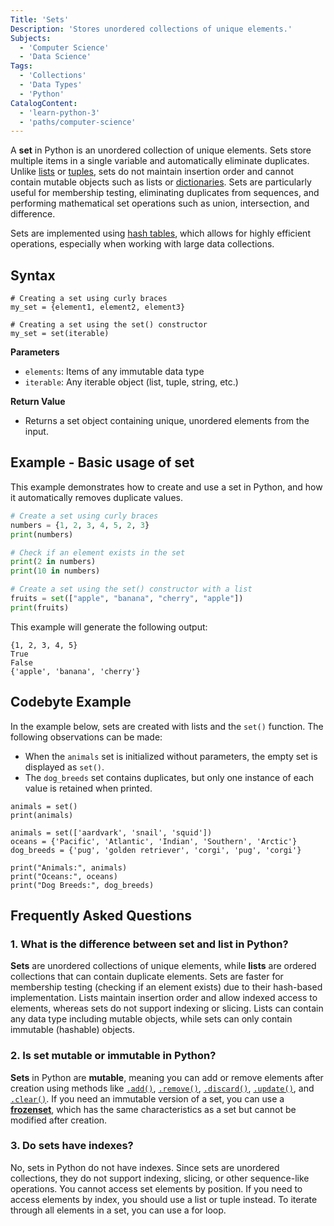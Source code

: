 ```yaml
---
Title: 'Sets'
Description: 'Stores unordered collections of unique elements.'
Subjects:
  - 'Computer Science'
  - 'Data Science'
Tags:
  - 'Collections'
  - 'Data Types'
  - 'Python'
CatalogContent:
  - 'learn-python-3'
  - 'paths/computer-science'
---
```


A **set** in Python is an unordered collection of unique elements. Sets store multiple items in a single variable and automatically eliminate duplicates. Unlike [lists](https://www.codecademy.com/resources/docs/python/lists) or [tuples](https://www.codecademy.com/resources/docs/python/tuples), sets do not maintain insertion order and cannot contain mutable objects such as lists or [dictionaries](https://www.codecademy.com/resources/docs/python/dictionaries). Sets are particularly useful for membership testing, eliminating duplicates from sequences, and performing mathematical set operations such as union, intersection, and difference.

Sets are implemented using [hash tables](https://www.codecademy.com/resources/docs/general/data-structures/hash-table), which allows for highly efficient operations, especially when working with large data collections.

## Syntax

```pseudo
# Creating a set using curly braces
my_set = {element1, element2, element3}

# Creating a set using the set() constructor
my_set = set(iterable)
```

**Parameters**

- `elements`: Items of any immutable data type
- `iterable`: Any iterable object (list, tuple, string, etc.)

**Return Value**

- Returns a set object containing unique, unordered elements from the input.

## Example - Basic usage of set

This example demonstrates how to create and use a set in Python, and how it automatically removes duplicate values.

```py
# Create a set using curly braces
numbers = {1, 2, 3, 4, 5, 2, 3}
print(numbers)

# Check if an element exists in the set
print(2 in numbers)
print(10 in numbers)

# Create a set using the set() constructor with a list
fruits = set(["apple", "banana", "cherry", "apple"])
print(fruits)
```

This example will generate the following output:

```shell
{1, 2, 3, 4, 5}
True
False
{'apple', 'banana', 'cherry'}
```

## Codebyte Example

In the example below, sets are created with lists and the `set()` function. The following observations can be made:

- When the `animals` set is initialized without parameters, the empty set is displayed as `set()`.
- The `dog_breeds` set contains duplicates, but only one instance of each value is retained when printed.

```codebyte/python
animals = set()
print(animals)

animals = set(['aardvark', 'snail', 'squid'])
oceans = {'Pacific', 'Atlantic', 'Indian', 'Southern', 'Arctic'}
dog_breeds = {'pug', 'golden retriever', 'corgi', 'pug', 'corgi'}

print("Animals:", animals)
print("Oceans:", oceans)
print("Dog Breeds:", dog_breeds)
```

## Frequently Asked Questions

### 1. What is the difference between set and list in Python?

**Sets** are unordered collections of unique elements, while **lists** are ordered collections that can contain duplicate elements. Sets are faster for membership testing (checking if an element exists) due to their hash-based implementation. Lists maintain insertion order and allow indexed access to elements, whereas sets do not support indexing or slicing. Lists can contain any data type including mutable objects, while sets can only contain immutable (hashable) objects.

### 2. Is set mutable or immutable in Python?

**Sets** in Python are **mutable**, meaning you can add or remove elements after creation using methods like [`.add()`](https://www.codecademy.com/resources/docs/python/sets/add), [`.remove()`](https://www.codecademy.com/resources/docs/python/sets/remove), [`.discard()`](https://www.codecademy.com/resources/docs/python/sets/discard), [`.update()`](https://www.codecademy.com/resources/docs/python/sets/update), and [`.clear()`](https://www.codecademy.com/resources/docs/python/sets/clear). If you need an immutable version of a set, you can use a [**frozenset**](https://www.codecademy.com/resources/docs/python/built-in-functions/frozenset), which has the same characteristics as a set but cannot be modified after creation.

### 3. Do sets have indexes?

No, sets in Python do not have indexes. Since sets are unordered collections, they do not support indexing, slicing, or other sequence-like operations. You cannot access set elements by position. If you need to access elements by index, you should use a list or tuple instead. To iterate through all elements in a set, you can use a for loop.
